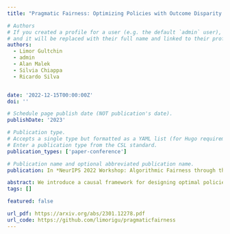 ```yaml
---
title: "Pragmatic Fairness: Optimizing Policies with Outcome Disparity Control"

# Authors
# If you created a profile for a user (e.g. the default `admin` user), write the username (folder name) here
# and it will be replaced with their full name and linked to their profile.
authors:
  - Limor Gultchin
  - admin
  - Alan Malek
  - Silvia Chiappa
  - Ricardo Silva


date: '2022-12-15T00:00:00Z'
doi: ''

# Schedule page publish date (NOT publication's date).
publishDate: '2023'

# Publication type.
# Accepts a single type but formatted as a YAML list (for Hugo requirements).
# Enter a publication type from the CSL standard.
publication_types: ['paper-conference']

# Publication name and optional abbreviated publication name.
publication: In *NeurIPS 2022 Workshop: Algorithmic Fairness through the Lens of Causality and Privacy*

abstract: We introduce a causal framework for designing optimal policies that satisfy fairness constraints. We take a pragmatic approach asking what we can do with an action space available to us and only with access to historical data. We propose two different fairness constraints: a moderation breaking constraint which aims at blocking moderation paths from the action and sensitive attribute to the outcome, and by that at reducing disparity in outcome levels as much as the provided action space permits; and an equal benefit constraint which aims at distributing gain from the new and maximized policy equally across sensitive attribute levels, and thus at keeping pre-existing preferential treatment in place or avoiding the introduction of new disparity. We introduce practical methods for implementing the constraints and illustrate their uses on experiments with semi-synthetic models.
tags: []

featured: false

url_pdf: https://arxiv.org/abs/2301.12278.pdf
url_code: https://github.com/limorigu/pragmaticfairness
---
```

